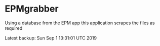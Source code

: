 # EPMgrabber
Using a database from the EPM app this application scrapes the files as required


Latest backup: Sun Sep 1 13:31:01 UTC 2019
